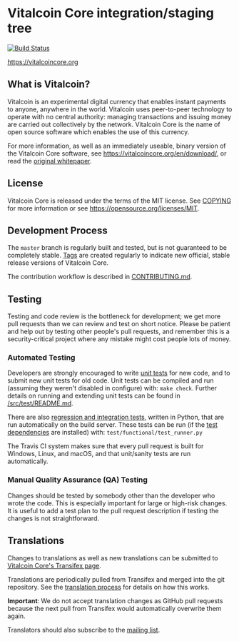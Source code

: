 Vitalcoin Core integration/staging tree
=====================================

[![Build Status](https://travis-ci.org/vitalcoin/vitalcoin.svg?branch=master)](https://travis-ci.org/vitalcoin/vitalcoin)

https://vitalcoincore.org

What is Vitalcoin?
----------------

Vitalcoin is an experimental digital currency that enables instant payments to
anyone, anywhere in the world. Vitalcoin uses peer-to-peer technology to operate
with no central authority: managing transactions and issuing money are carried
out collectively by the network. Vitalcoin Core is the name of open source
software which enables the use of this currency.

For more information, as well as an immediately useable, binary version of
the Vitalcoin Core software, see https://vitalcoincore.org/en/download/, or read the
[original whitepaper](https://vitalcoincore.org/vitalcoin.pdf).

License
-------

Vitalcoin Core is released under the terms of the MIT license. See [COPYING](COPYING) for more
information or see https://opensource.org/licenses/MIT.

Development Process
-------------------

The `master` branch is regularly built and tested, but is not guaranteed to be
completely stable. [Tags](https://github.com/vitalcoin/vitalcoin/tags) are created
regularly to indicate new official, stable release versions of Vitalcoin Core.

The contribution workflow is described in [CONTRIBUTING.md](CONTRIBUTING.md).

Testing
-------

Testing and code review is the bottleneck for development; we get more pull
requests than we can review and test on short notice. Please be patient and help out by testing
other people's pull requests, and remember this is a security-critical project where any mistake might cost people
lots of money.

### Automated Testing

Developers are strongly encouraged to write [unit tests](src/test/README.md) for new code, and to
submit new unit tests for old code. Unit tests can be compiled and run
(assuming they weren't disabled in configure) with: `make check`. Further details on running
and extending unit tests can be found in [/src/test/README.md](/src/test/README.md).

There are also [regression and integration tests](/test), written
in Python, that are run automatically on the build server.
These tests can be run (if the [test dependencies](/test) are installed) with: `test/functional/test_runner.py`

The Travis CI system makes sure that every pull request is built for Windows, Linux, and macOS, and that unit/sanity tests are run automatically.

### Manual Quality Assurance (QA) Testing

Changes should be tested by somebody other than the developer who wrote the
code. This is especially important for large or high-risk changes. It is useful
to add a test plan to the pull request description if testing the changes is
not straightforward.

Translations
------------

Changes to translations as well as new translations can be submitted to
[Vitalcoin Core's Transifex page](https://www.transifex.com/projects/p/vitalcoin/).

Translations are periodically pulled from Transifex and merged into the git repository. See the
[translation process](doc/translation_process.md) for details on how this works.

**Important**: We do not accept translation changes as GitHub pull requests because the next
pull from Transifex would automatically overwrite them again.

Translators should also subscribe to the [mailing list](https://groups.google.com/forum/#!forum/vitalcoin-translators).
